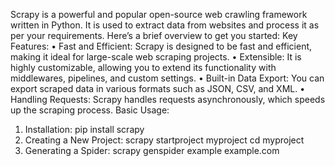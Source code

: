 Scrapy is a powerful and popular open-source web crawling framework written in Python. It is used to extract data from websites and process it as per your requirements. Here’s a brief overview to get you started:
Key Features:
•	Fast and Efficient: Scrapy is designed to be fast and efficient, making it ideal for large-scale web scraping projects.
•	Extensible: It is highly customizable, allowing you to extend its functionality with middlewares, pipelines, and custom settings.
•	Built-in Data Export: You can export scraped data in various formats such as JSON, CSV, and XML.
•	Handling Requests: Scrapy handles requests asynchronously, which speeds up the scraping process.
Basic Usage:
1.	Installation:
pip install scrapy
2.	Creating a New Project:
scrapy startproject myproject
cd myproject
3.	Generating a Spider:
scrapy genspider example example.com
 

